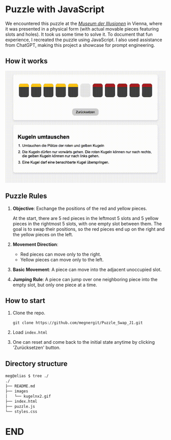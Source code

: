 # Puzzle with JavaScript

We encountered this puzzle at the [*Museum der
Illusionen*](https://museumderillusionen.at/) in Vienna, where it was
presented in a physical form (with actual movable pieces featuring
slots and holes). It took us some time to solve it. To document that
fun experience, I recreated the puzzle using JavaScript. I also used
assistance from ChatGPT, making this project a showcase for prompt
engineering.

## How it works

<!--
<div style="width: 100%"; "text-align: center;">
  <img src="./images/kugelnx2.gif" alt="How it works GIF" style="width: 100%; max-width: 600px;" />
</div>
-->

<img src="./images/kugelnx2.gif" alt="How it works" width="800" style="display: block; margin: auto;" />

## Puzzle Rules

1. **Objective**: Exchange the positions of the red and yellow pieces.

   At the start, there are 5 red pieces in the leftmost 5 slots and 5
   yellow pieces in the rightmost 5 slots, with one empty slot between
   them. The goal is to swap their positions, so the red pieces end up
   on the right and the yellow pieces on the left.

2. **Movement Direction**:  
   - Red pieces can move only to the right.  
   - Yellow pieces can move only to the left.

3. **Basic Movement**: A piece can move into the adjacent unoccupied slot.

4. **Jumping Rule**: A piece can jump over one neighboring piece into
   the empty slot, but only one piece at a time.

## How to start

1. Clone the repo.
   ```
   git clone https://github.com/megnergit/Puzzle_Swap_J1.git
   ```

2. Load ```index.html```

3. One can reset and come back to the initial state anytime by clicking
   'Zurücksetzen' button.


## Directory structure

```
meg@elias $ tree ./
./
├── README.md
├── images
│   └── kugelnx2.gif
├── index.html
├── puzzle.js
└── styles.css

```


<!-- ------------------------------  -->

# END

<!-- ####################  -->
